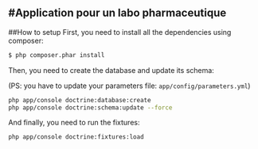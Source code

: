 #Application pour un labo pharmaceutique
---
##How to setup
First, you need to install all the dependencies using composer:

```sh
$ php composer.phar install
```

Then, you need to create the database and update its schema:

(PS: you have to update your parameters file: ```app/config/parameters.yml```)

```sh
php app/console doctrine:database:create
php app/console doctrine:schema:update --force
```

And finally, you need to run the fixtures:

```sh
php app/console doctrine:fixtures:load
```